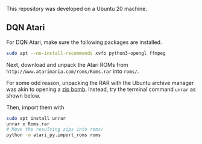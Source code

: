 This repository was developed on a Ubuntu 20 machine. 

## DQN Atari
For DQN Atari, make sure the following packages are installed.
```bash
sudo apt --no-install-recommends xvfb python3-opengl ffmpeg
```

Next, download and unpack the Atari ROMs from 
`http://www.atarimania.com/roms/Roms.rar` into `roms/`. 

For some odd reason, unpacking the RAR with the Ubuntu archive manager was akin 
to opening a [zip bomb](https://en.wikipedia.org/wiki/Zip_bomb). 
Instead, try the terminal command `unrar` as shown below. 

Then, import them with 
```bash
sudo apt install unrar
unrar x Roms.rar
# Move the resulting zips into roms/
python -m atari_py.import_roms roms
```
